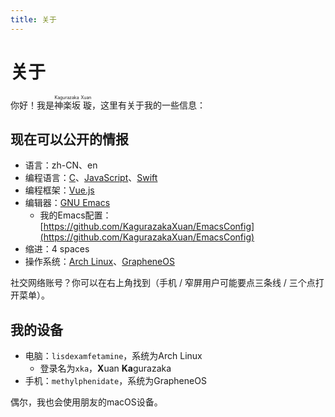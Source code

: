 ```yaml
---
title: 关于
---
```


# 关于

你好！我是<ruby>神楽坂 璇<rt>Kagurazaka Xuan</rt></ruby>，这里有关于我的一些信息：

## 现在可以公开的情报

- 语言：zh-CN、en
- 编程语言：[C](https://www.open-std.org/jtc1/sc22/wg14/)、[JavaScript](https://ecma-international.org/publications-and-standards/standards/ecma-262/)、[Swift](https://www.swift.org/)
- 编程框架：[Vue.js](https://vuejs.org/)
- 编辑器：[GNU Emacs](https://www.gnu.org/software/emacs/)
    - 我的Emacs配置：[https://github.com/KagurazakaXuan/EmacsConfig](https://github.com/KagurazakaXuan/EmacsConfig)
- 缩进：4 spaces
- 操作系统：[Arch Linux](https://archlinux.org/)、[GrapheneOS](https://grapheneos.org/)

社交网络账号？你可以在右上角找到（手机 / 窄屏用户可能要点三条线 / 三个点打开菜单）。

## 我的设备

- 电脑：`lisdexamfetamine`，系统为Arch Linux
    - 登录名为`xka`，**X**uan **Ka**gurazaka
- 手机：`methylphenidate`，系统为GrapheneOS

偶尔，我也会使用朋友的macOS设备。

